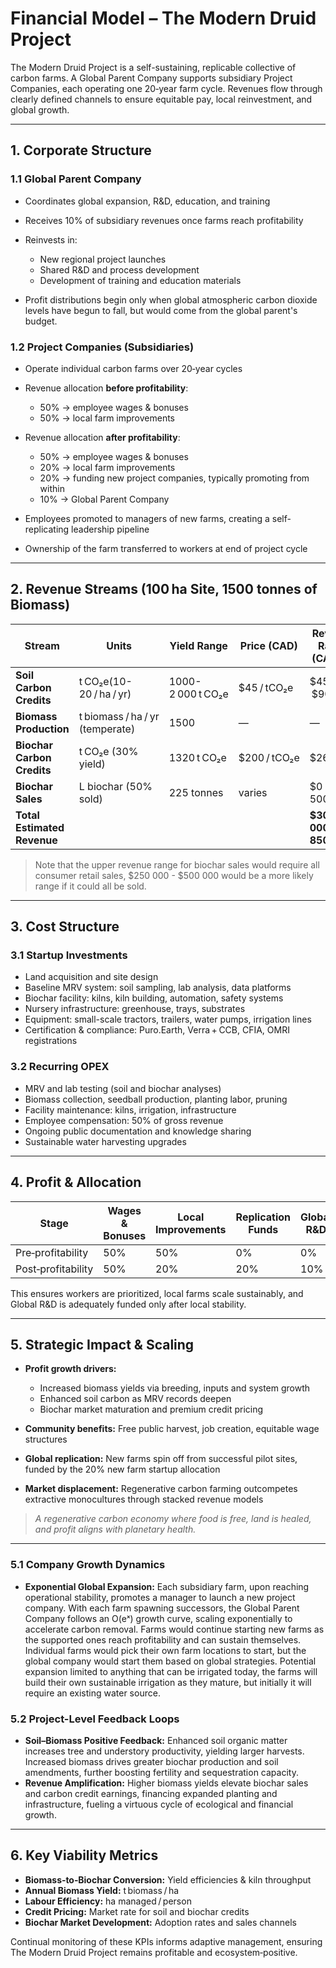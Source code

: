 # Financial Model – The Modern Druid Project

The Modern Druid Project is a self-sustaining, replicable collective of carbon farms. A Global Parent Company supports subsidiary Project Companies, each operating one 20‑year farm cycle. Revenues flow through clearly defined channels to ensure equitable pay, local reinvestment, and global growth.

---

## 1. Corporate Structure

### 1.1 Global Parent Company

* Coordinates global expansion, R\&D, education, and training
* Receives 10% of subsidiary revenues once farms reach profitability
* Reinvests in:

  * New regional project launches
  * Shared R\&D and process development
  * Development of training and education materials
* Profit distributions begin only when global atmospheric carbon dioxide levels have begun to fall, but would come from the global parent's budget.

### 1.2 Project Companies (Subsidiaries)

* Operate individual carbon farms over 20‑year cycles
* Revenue allocation **before profitability**:

  * 50% → employee wages & bonuses
  * 50% → local farm improvements
* Revenue allocation **after profitability**:

  * 50% → employee wages & bonuses
  * 20% → local farm improvements
  * 20% → funding new project companies, typically promoting from within
  * 10% → Global Parent Company
* Employees promoted to managers of new farms, creating a self-replicating leadership pipeline
* Ownership of the farm transferred to workers at end of project cycle

---

## 2. Revenue Streams (100 ha Site, 1500 tonnes of Biomass)

| Stream                      | Units                                   | Yield Range         | Price (CAD)        | Revenue Range (CAD/yr)    |
| --------------------------- | --------------------------------------- | ------------------- | ------------------ | ------------------------- |
| **Soil Carbon Credits**     | t CO₂e(10-20 / ha / yr)                     | 1000-2 000 t CO₂e  | \$45 / tCO₂e         | \$45 000 – \$90 000         |
| **Biomass Production**      | t biomass / ha / yr (temperate)             | 1500             | —                  | —                         |
| **Biochar Carbon Credits**  | t CO₂e (30% yield)                       | 1320 t CO₂e       | \$200 / tCO₂e        | \$264 000                 |
| **Biochar Sales**           | L biochar (50% sold)                    | 225 tonnes        | varies             | \$0 -  \$1 500 000         |
| **Total Estimated Revenue** |                                         |                  |                    | **\$309 000 – \$1 850 000** |

> Note that the upper revenue range for biochar sales would require all consumer retail sales, \$250 000 - \$500 000 would be a more likely range if it could all be sold.

---

## 3. Cost Structure

### 3.1 Startup Investments

* Land acquisition and site design
* Baseline MRV system: soil sampling, lab analysis, data platforms
* Biochar facility: kilns, kiln building, automation, safety systems
* Nursery infrastructure: greenhouse, trays, substrates
* Equipment: small-scale tractors, trailers, water pumps, irrigation lines
* Certification & compliance: Puro.Earth, Verra + CCB, CFIA, OMRI registrations

### 3.2 Recurring OPEX

* MRV and lab testing (soil and biochar analyses)
* Biomass collection, seedball production, planting labor, pruning
* Facility maintenance: kilns, irrigation, infrastructure
* Employee compensation: 50% of gross revenue
* Ongoing public documentation and knowledge sharing
* Sustainable water harvesting upgrades

---

## 4. Profit & Allocation

| **Stage**          | Wages & Bonuses | Local Improvements | Replication Funds | Global R\&D |
| ------------------ | --------------- | ------------------ | ----------------- | ----------- |
| Pre‑profitability  | 50%             | 50%                | 0%                | 0%          |
| Post‑profitability | 50%             | 20%                | 20%               | 10%         |

This ensures workers are prioritized, local farms scale sustainably, and Global R\&D is adequately funded only after local stability.

---

## 5. Strategic Impact & Scaling

* **Profit growth drivers:**

  * Increased biomass yields via breeding, inputs and system growth
  * Enhanced soil carbon as MRV records deepen
  * Biochar market maturation and premium credit pricing
* **Community benefits:** Free public harvest, job creation, equitable wage structures
* **Global replication:** New farms spin off from successful pilot sites, funded by the 20% new farm startup allocation
* **Market displacement:** Regenerative carbon farming outcompetes extractive monocultures through stacked revenue models

> *A regenerative carbon economy where food is free, land is healed, and profit aligns with planetary health.*

---

### 5.1 Company Growth Dynamics

* **Exponential Global Expansion:** Each subsidiary farm, upon reaching operational stability, promotes a manager to launch a new project company. With each farm spawning successors, the Global Parent Company follows an O(eˣ) growth curve, scaling exponentially to accelerate carbon removal. Farms would continue starting new farms as the supported ones reach profitability and can sustain themselves. Individual farms would pick their own farm locations to start, but the global company would start them based on global strategies. Potential expansion limited to anything that can be irrigated today, the farms will build their own sustainable irrigation as they mature, but initially it will require an existing water source.

### 5.2 Project-Level Feedback Loops

* **Soil–Biomass Positive Feedback:** Enhanced soil organic matter increases tree and understory productivity, yielding larger harvests. Increased biomass drives greater biochar production and soil amendments, further boosting fertility and sequestration capacity.
* **Revenue Amplification:** Higher biomass yields elevate biochar sales and carbon credit earnings, financing expanded planting and infrastructure, fueling a virtuous cycle of ecological and financial growth.

---

## 6. Key Viability Metrics

* **Biomass‑to‑Biochar Conversion:** Yield efficiencies & kiln throughput
* **Annual Biomass Yield:** t biomass / ha
* **Labour Efficiency:** ha managed / person
* **Credit Pricing:** Market rate for soil and biochar credits
* **Biochar Market Development:** Adoption rates and sales channels

Continual monitoring of these KPIs informs adaptive management, ensuring The Modern Druid Project remains profitable and ecosystem‑positive.
